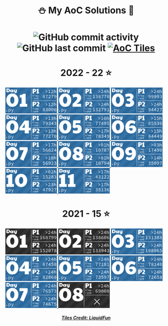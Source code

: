 <h1 align="center">
⛄ My AoC Solutions 🎄
</h1>

<h1 align="center">
<img alt="GitHub commit activity" src="https://img.shields.io/github/commit-activity/w/Zoibderg/Advent-of-Code-Solutions">
<img alt="GitHub last commit" src="https://img.shields.io/github/last-commit/Zoibderg/Advent-of-Code-Solutions?logo=github">
<a href="2022/.pre-commit-config.yaml"><img src="https://img.shields.io/badge/AoC%20Tiles-passed-success?logo=pre-commit&logoColor=white" alt="AoC Tiles" style="max-width:100%;"></a></p>
</h1>

<!-- AOC TILES BEGIN -->
<h1 align="center">
  2022 - 22 ⭐
</h1>
<a href="2022/01/solver.py">
  <img src="Media/2022/01.png" width="161px">
</a>
<a href="2022/02/solver.py">
  <img src="Media/2022/02.png" width="161px">
</a>
<a href="2022/03/solver.py">
  <img src="Media/2022/03.png" width="161px">
</a>
<a href="2022/04/solver.py">
  <img src="Media/2022/04.png" width="161px">
</a>
<a href="2022/05/solver.py">
  <img src="Media/2022/05.png" width="161px">
</a>
<a href="2022/06/solver.py">
  <img src="Media/2022/06.png" width="161px">
</a>
<a href="2022/07/solver.py">
  <img src="Media/2022/07.png" width="161px">
</a>
<a href="2022/08/solver.py">
  <img src="Media/2022/08.png" width="161px">
</a>
<a href="2022/09/solver.py">
  <img src="Media/2022/09.png" width="161px">
</a>
<a href="2022/10/solver.py">
  <img src="Media/2022/10.png" width="161px">
</a>
<a href="2022/11/solver.py">
  <img src="Media/2022/11.png" width="161px">
</a>
<h1 align="center">
  2021 - 15 ⭐
</h1>
<a href="None">
  <img src="Media/2021/01.png" width="161px">
</a>
<a href="None">
  <img src="Media/2021/02.png" width="161px">
</a>
<a href="2021/03/binary_diagnostic.py">
  <img src="Media/2021/03.png" width="161px">
</a>
<a href="2021/04/squid_bingo.py">
  <img src="Media/2021/04.png" width="161px">
</a>
<a href="2021/05/hydrothermal_venture.py">
  <img src="Media/2021/05.png" width="161px">
</a>
<a href="2021/06/lantern_fish.py">
  <img src="Media/2021/06.png" width="161px">
</a>
<a href="2021/07/treachery_of_whales.py">
  <img src="Media/2021/07.png" width="161px">
</a>
<a href="None">
  <img src="Media/2021/08.png" width="161px">
</a>
<!-- AOC TILES END -->

<h5 align="center">
<p><a href="https://github.com/LiquidFun/adventofcode">Tiles Credit: LiquidFun</a></p>
</h5>
